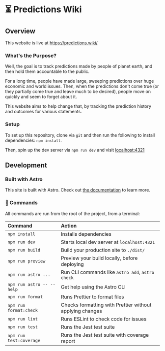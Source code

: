 # ⏳ Predictions Wiki

## Overview

This website is live at https://predictions.wiki/

### What's the Purpose?

Well, the goal is to track predictions made by people of planet earth, and then hold them
accountable to the public.

For a long time, people have made large, sweeping predictions over huge economic and world issues.
Then, when the predictions don't come true (or they partially come true and leave much to be
desired), people move on quickly and seem to forget about it.

This website aims to help change that, by tracking the prediction history and outcomes for various
statements.

### Setup

To set up this repository, clone via `git` and then run the following to install dependencies:
`npm install`.

Then, spin up the dev server via `npm run dev` and visit [localhost:4321](http://localhost:4321)

## Development

### Built with Astro

This site is built with Astro. Check out [the documentation](https://docs.astro.build) to learn
more.

### 🧞 Commands

All commands are run from the root of the project, from a terminal:

| Command                   | Action                                                   |
| :------------------------ | :------------------------------------------------------- |
| `npm install`             | Installs dependencies                                    |
| `npm run dev`             | Starts local dev server at `localhost:4321`              |
| `npm run build`           | Build your production site to `./dist/`                  |
| `npm run preview`         | Preview your build locally, before deploying             |
| `npm run astro ...`       | Run CLI commands like `astro add`, `astro check`         |
| `npm run astro -- --help` | Get help using the Astro CLI                             |
| `npm run format`          | Runs Prettier to format files                            |
| `npm run format:check`    | Checks formatting with Prettier without applying changes |
| `npm run lint`            | Runs ESLint to check code for issues                     |
| `npm run test`            | Runs the Jest test suite                                 |
| `npm run test:coverage`   | Runs the Jest test suite with coverage report            |
